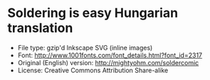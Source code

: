 Soldering is easy Hungarian translation
=======================================

 - File type: gzip'd Inkscape SVG (inline images)
 - Font: http://www.1001fonts.com/font_details.html?font_id=2317
 - Original (English) version: http://mightyohm.com/soldercomic
 - License: Creative Commons Attribution Share-alike
